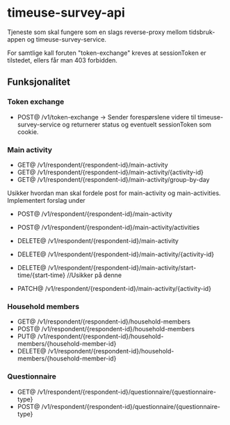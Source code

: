 # timeuse-survey-api
Tjeneste som skal fungere som en slags reverse-proxy mellom tidsbruk-appen og timeuse-survey-service.

For samtlige kall foruten "token-exchange" kreves at sessionToken er tilstedet, ellers får man 403 forbidden. 

## Funksjonalitet

### Token exchange
* POST@ /v1/token-exchange -> Sender forespørslene videre til timeuse-survey-service og returnerer status og eventuelt sessionToken som cookie.

### Main activity
* GET@ /v1/respondent/{respondent-id}/main-activity
* GET@ /v1/respondent/{respondent-id}/main-activity/{activity-id}
* GET@ /v1/respondent/{respondent-id}/main-activity/group-by-day

Usikker hvordan man skal fordele post for main-activity og main-activities. Implementert forslag under
* POST@ /v1/respondent/{respondent-id}/main-activity
* POST@ /v1/respondent/{respondent-id}/main-activity/activities


* DELETE@ /v1/respondent/{respondent-id}/main-activity
* DELETE@ /v1/respondent/{respondent-id}/main-activity/{activity-id}
* DELETE@ /v1/respondent/{respondent-id}/main-activity/start-time/{start-time} //Usikker på denne


* PATCH@ /v1/respondent/{respondent-id}/main-activity/{activity-id}

### Household members
* GET@ /v1/respondent/{respondent-id}/household-members
* POST@ /v1/respondent/{respondent-id}/household-members
* PUT@ /v1/respondent/{respondent-id}/household-members/{household-member-id}
* DELETE@ /v1/respondent/{respondent-id}/household-members/{household-member-id}


### Questionnaire
* GET@ /v1/respondent/{respondent-id}/questionnaire/{questionnaire-type}
* POST@ /v1/respondent/{respondent-id}/questionnaire/{questionnaire-type}